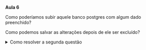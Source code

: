 **Aula 6**

Como poderíamos subir aquele banco postgres com algum dado preenchido?

Como podemos salvar as alterações depois de ele ser excluído?

<details>
<summary>Como resolver a segunda questão</summary><br>
mounts e volumes
</details>